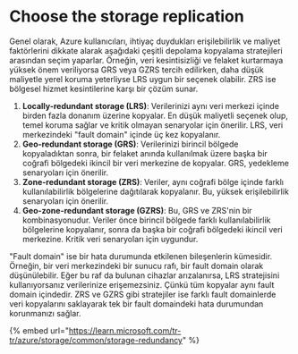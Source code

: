 # Choose the storage replication

Genel olarak, Azure kullanıcıları, ihtiyaç duydukları erişilebilirlik ve maliyet faktörlerini dikkate alarak aşağıdaki çeşitli depolama kopyalama stratejileri arasından seçim yaparlar. Örneğin, veri kesintisizliği ve felaket kurtarmaya yüksek önem veriliyorsa GRS veya GZRS tercih edilirken, daha düşük maliyetle yerel koruma yeterliyse LRS uygun bir seçenek olabilir. ZRS ise bölgesel hizmet kesintilerine karşı bir çözüm sunar.

1. **Locally-redundant storage (LRS)**: Verilerinizi aynı veri merkezi içinde birden fazla donanım üzerine kopyalar. En düşük maliyetli seçenek olup, temel koruma sağlar ve kritik olmayan senaryolar için önerilir. LRS, veri merkezindeki  "fault domain" içinde üç kez kopyalanır.
2. **Geo-redundant storage (GRS)**: Verilerinizi birincil bölgede kopyaladıktan sonra, bir felaket anında kullanılmak üzere başka bir coğrafi bölgedeki ikincil bir veri merkezine de kopyalar. GRS, yedekleme senaryoları için önerilir.
3. **Zone-redundant storage (ZRS)**: Veriler, aynı coğrafi bölge içinde farklı kullanılabilirlik bölgelerine dağıtılarak kopyalanır. Bu, yüksek erişilebilirlik senaryoları için önerilir.
4. **Geo-zone-redundant storage (GZRS)**: Bu, GRS ve ZRS'nin bir kombinasyonudur. Veriler önce birincil bölgede farklı kullanılabilirlik bölgelerine kopyalanır, sonra da başka bir coğrafi bölgedeki ikincil veri merkezine. Kritik veri senaryoları için uygundur.

"Fault domain" ise bir hata durumunda etkilenen bileşenlerin kümesidir. Örneğin, bir veri merkezindeki bir sunucu rafı, bir fault domain olarak düşünülebilir. Eğer bu raf da bulunan cihazlar arızalanırsa, LRS stratejisini kullanıyorsanız verilerinize erişemezsiniz. Çünkü tüm kopyalar aynı fault domain içindedir. ZRS ve GZRS gibi stratejiler ise farklı fault domainlerde veri kopyalarını saklayarak tek bir fault domaindeki hata durumundan korunmanızı sağlar.



{% embed url="https://learn.microsoft.com/tr-tr/azure/storage/common/storage-redundancy" %}

